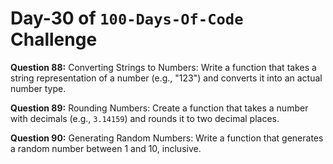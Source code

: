 # Day-30 of `100-Days-Of-Code` Challenge

**Question 88:** Converting Strings to Numbers: Write a function that takes a string representation of a number (e.g., "123") and converts it into an actual number type.

**Question 89:** Rounding Numbers: Create a function that takes a number with decimals (e.g., `3.14159`) and rounds it to two decimal places.

**Question 90:** Generating Random Numbers: Write a function that generates a random number between 1 and 10, inclusive.
